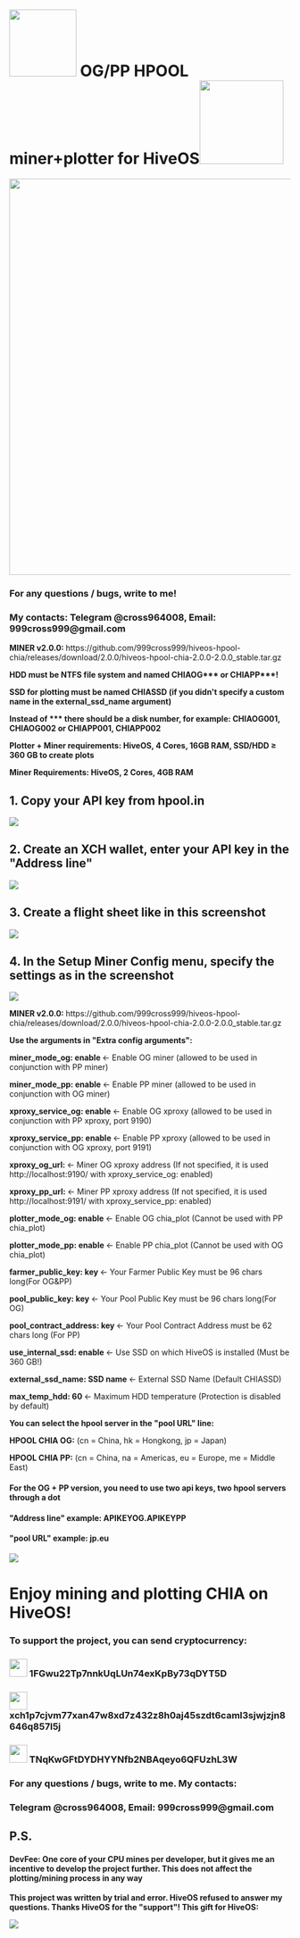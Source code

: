 
<h1><img class="icon" src="https://www.chia.net/wp-content/uploads/2023/01/chia-logo-dark.svg" width="120"> OG/PP HPOOL miner+plotter for HiveOS<img src="!https://encrypted-tbn0.gstatic.com/images?q=tbn:ANd9GcQ757CjA-Zt6ltQK4gp-Abbm3-j3-Mw3xQZkA&usqp=CAU" width="150"></h1>
<img src="https://github.com/999cross999/hiveos-hpool-chia/blob/main/pictures/screenshot-1.png" width="710">
<h3>For any questions / bugs, write to me!</h3>
<h3> My contacts: Telegram @cross964008, Email: 999cross999@gmail.com</h3>
<p><b> MINER v2.0.0: </b>https://github.com/999cross999/hiveos-hpool-chia/releases/download/2.0.0/hiveos-hpool-chia-2.0.0-2.0.0_stable.tar.gz</p>
<p><b>HDD must be NTFS file system and named CHIAOG*** or CHIAPP***!</b></p>
<p><b>SSD for plotting must be named CHIASSD (if you didn't specify a custom name in the external_ssd_name argument)</b></p>
<p><b>Instead of *** there should be a disk number, for example: CHIAOG001, CHIAOG002 or CHIAPP001, CHIAPP002</b></p>
<p><b>Plotter + Miner requirements: HiveOS, 4 Cores, 16GB RAM, SSD/HDD ≥ 360 GB to create plots</b></p>
<p><b>Miner Requirements: HiveOS, 2 Cores, 4GB RAM</b></h4>
<h2>1. Copy your API key from hpool.in </h2>
<img src="https://github.com/999cross999/hiveos-hpool-chia/blob/main/pictures/screenshot-2.png">
<h2>2. Create an XCH wallet, enter your API key in the "Address line" </h2>
<img src="https://github.com/999cross999/hiveos-hpool-chia/blob/main/pictures/screenshot-3.png">
<h2>3. Create a flight sheet like in this screenshot </h2>
<img src="https://github.com/999cross999/hiveos-hpool-chia/blob/main/pictures/screenshot-4.png">
<h2>4. In the Setup Miner Config menu, specify the settings as in the screenshot </h2>
<img src="https://github.com/999cross999/hiveos-hpool-chia/blob/main/pictures/screenshot-5.png">
<p><b> MINER v2.0.0: </b>https://github.com/999cross999/hiveos-hpool-chia/releases/download/2.0.0/hiveos-hpool-chia-2.0.0-2.0.0_stable.tar.gz</p>
<p><b>Use the arguments in "Extra config arguments":</b></p>
<p><b>miner_mode_og: enable </b><- Enable OG miner (allowed to be used in conjunction with PP miner)</p>
<p><b>miner_mode_pp: enable </b><- Enable PP miner (allowed to be used in conjunction with OG miner)</p>
<p><b>xproxy_service_og: enable </b><- Enable OG xproxy (allowed to be used in conjunction with PP xproxy, port 9190)</p>
<p><b>xproxy_service_pp: enable </b><- Enable PP xproxy (allowed to be used in conjunction with OG xproxy, port 9191)</p>
<p><b>xproxy_og_url: </b><- Miner OG xproxy address (If not specified, it is used http://localhost:9190/ with xproxy_service_og: enabled) </p>
<p><b>xproxy_pp_url: </b><- Miner PP xproxy address (If not specified, it is used http://localhost:9191/ with xproxy_service_pp: enabled) </p>
<p><b>plotter_mode_og: enable </b><- Enable OG chia_plot (Cannot be used with PP chia_plot)</p>
<p><b>plotter_mode_pp: enable </b><- Enable PP chia_plot (Cannot be used with OG chia_plot)</p>
<p><b>farmer_public_key: key </b><- Your Farmer Public Key must be 96 chars long(For OG&PP)</p>
<p><b>pool_public_key: key </b><- Your Pool Public Key must be 96 chars long(For OG)</p>
<p><b>pool_contract_address: key </b><- Your Pool Contract Address must be 62 chars long (For PP)</p>
<p><b>use_internal_ssd: enable </b><- Use SSD on which HiveOS is installed (Must be 360 GB!)</p>
<p><b>external_ssd_name: SSD name </b><- External SSD Name (Default CHIASSD)</p>
<p><b>max_temp_hdd: 60 </b><- Maximum HDD temperature (Protection is disabled by default)</p>
<p><b>You can select the hpool server in the "pool URL" line:</b></p>
<p><b>HPOOL CHIA OG:</b> (cn = China, hk = Hongkong, jp = Japan)</p>
<p><b>HPOOL CHIA PP:</b> (cn = China, na = Americas, eu = Europe, me = Middle East)</p>
<h4>For the OG + PP version, you need to use two api keys, two hpool servers through a dot</h4>
<h4>"Address line" example: APIKEYOG.APIKEYPP</h4>
<h4>"pool URL" example: jp.eu</h4>
<img src="https://github.com/999cross999/hiveos-hpool-chia/blob/main/pictures/screenshot-6.png">
<h1>Enjoy mining and plotting CHIA on HiveOS! </h1>
<h3>To support the project, you can send cryptocurrency:</h3>
<h3><img src="https://s2.coinmarketcap.com/static/img/coins/64x64/1.png" width="32"> 1FGwu22Tp7nnkUqLUn74exKpBy73qDYT5D</h3>
<h3><img src="https://s2.coinmarketcap.com/static/img/coins/64x64/9258.png" width="32"> xch1p7cjvm77xan47w8xd7z432z8h0aj45szdt6caml3sjwjzjn8646q857l5j</h3>
<h3><img src="https://s2.coinmarketcap.com/static/img/coins/64x64/825.png" width="32"> TNqKwGFtDYDHYYNfb2NBAqeyo6QFUzhL3W</h3>
<h3>For any questions / bugs, write to me. My contacts:</h3>
<h3>Telegram @cross964008, Email: 999cross999@gmail.com</h3>
<h2>P.S.</h2>
<h4>DevFee: One core of your CPU mines per developer, but it gives me an incentive to develop the project further. This does not affect the plotting/mining process in any way</h4>
<p><b>This project was written by trial and error. HiveOS refused to answer my questions. Thanks HiveOS for the "support"! This gift for HiveOS:</b></p>
<img src="https://github.com/999cross999/hiveos-hpool-chia/blob/main/pictures/for-hiveos.png">
